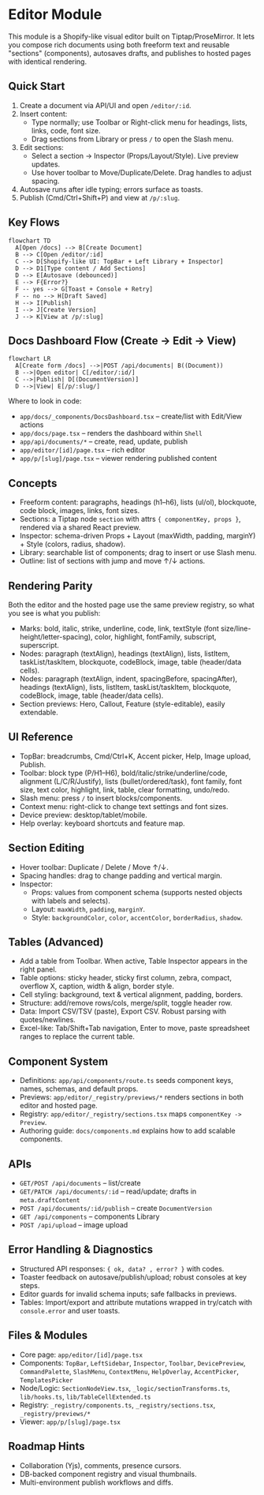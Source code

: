 # Editor Module

This module is a Shopify-like visual editor built on Tiptap/ProseMirror. It lets you compose rich documents using both freeform text and reusable "sections" (components), autosaves drafts, and publishes to hosted pages with identical rendering.

## Quick Start

1. Create a document via API/UI and open `/editor/:id`.
2. Insert content:
   - Type normally; use Toolbar or Right-click menu for headings, lists, links, code, font size.
   - Drag sections from Library or press `/` to open the Slash menu.
3. Edit sections:
   - Select a section → Inspector (Props/Layout/Style). Live preview updates.
   - Use hover toolbar to Move/Duplicate/Delete. Drag handles to adjust spacing.
4. Autosave runs after idle typing; errors surface as toasts.
5. Publish (Cmd/Ctrl+Shift+P) and view at `/p/:slug`.

## Key Flows

```mermaid
flowchart TD
  A[Open /docs] --> B[Create Document]
  B --> C[Open /editor/:id]
  C --> D[Shopify-like UI: TopBar + Left Library + Inspector]
  D --> D1[Type content / Add Sections]
  D --> E[Autosave (debounced)]
  E --> F{Error?}
  F -- yes --> G[Toast + Console + Retry]
  F -- no --> H[Draft Saved]
  H --> I[Publish]
  I --> J[Create Version]
  J --> K[View at /p/:slug]
```

## Docs Dashboard Flow (Create → Edit → View)

```
flowchart LR
  A[Create form /docs] -->|POST /api/documents| B((Document))
  B -->|Open editor| C[/editor/:id/]
  C -->|Publish| D[(DocumentVersion)]
  D -->|View| E[/p/:slug/]
```

Where to look in code:
- `app/docs/_components/DocsDashboard.tsx` – create/list with Edit/View actions
- `app/docs/page.tsx` – renders the dashboard within `Shell`
- `app/api/documents/*` – create, read, update, publish
- `app/editor/[id]/page.tsx` – rich editor
- `app/p/[slug]/page.tsx` – viewer rendering published content

## Concepts

- Freeform content: paragraphs, headings (h1–h6), lists (ul/ol), blockquote, code block, images, links, font sizes.
- Sections: a Tiptap node `section` with attrs `{ componentKey, props }`, rendered via a shared React preview.
- Inspector: schema-driven Props + Layout (maxWidth, padding, marginY) + Style (colors, radius, shadow).
- Library: searchable list of components; drag to insert or use Slash menu.
- Outline: list of sections with jump and move ↑/↓ actions.

## Rendering Parity

Both the editor and the hosted page use the same preview registry, so what you see is what you publish:

- Marks: bold, italic, strike, underline, code, link, textStyle (font size/line-height/letter-spacing), color, highlight, fontFamily, subscript, superscript.
- Nodes: paragraph (textAlign), headings (textAlign), lists, listItem, taskList/taskItem, blockquote, codeBlock, image, table (header/data cells).
 - Nodes: paragraph (textAlign, indent, spacingBefore, spacingAfter), headings (textAlign), lists, listItem, taskList/taskItem, blockquote, codeBlock, image, table (header/data cells).
- Section previews: Hero, Callout, Feature (style-editable), easily extendable.

## UI Reference

- TopBar: breadcrumbs, Cmd/Ctrl+K, Accent picker, Help, Image upload, Publish.
- Toolbar: block type (P/H1–H6), bold/italic/strike/underline/code, alignment (L/C/R/Justify), lists (bullet/ordered/task), font family, font size, text color, highlight, link, table, clear formatting, undo/redo.
- Slash menu: press `/` to insert blocks/components.
- Context menu: right-click to change text settings and font sizes.
- Device preview: desktop/tablet/mobile.
- Help overlay: keyboard shortcuts and feature map.

## Section Editing

- Hover toolbar: Duplicate / Delete / Move ↑/↓.
- Spacing handles: drag to change padding and vertical margin.
- Inspector:
  - Props: values from component schema (supports nested objects with labels and selects).
  - Layout: `maxWidth`, `padding`, `marginY`.
  - Style: `backgroundColor`, `color`, `accentColor`, `borderRadius`, `shadow`.

## Tables (Advanced)

- Add a table from Toolbar. When active, Table Inspector appears in the right panel.
- Table options: sticky header, sticky first column, zebra, compact, overflow X, caption, width & align, border style.
- Cell styling: background, text & vertical alignment, padding, borders.
- Structure: add/remove rows/cols, merge/split, toggle header row.
- Data: Import CSV/TSV (paste), Export CSV. Robust parsing with quotes/newlines.
- Excel-like: Tab/Shift+Tab navigation, Enter to move, paste spreadsheet ranges to replace the current table.

## Component System

- Definitions: `app/api/components/route.ts` seeds component keys, names, schemas, and default props.
- Previews: `app/editor/_registry/previews/*` renders sections in both editor and hosted page.
- Registry: `app/editor/_registry/sections.tsx` maps `componentKey -> Preview`.
- Authoring guide: `docs/components.md` explains how to add scalable components.

## APIs

- `GET/POST /api/documents` – list/create
- `GET/PATCH /api/documents/:id` – read/update; drafts in `meta.draftContent`
- `POST /api/documents/:id/publish` – create `DocumentVersion`
- `GET /api/components` – components Library
- `POST /api/upload` – image upload

## Error Handling & Diagnostics

- Structured API responses: `{ ok, data? , error? }` with codes.
- Toaster feedback on autosave/publish/upload; robust consoles at key steps.
- Editor guards for invalid schema inputs; safe fallbacks in previews.
 - Tables: Import/export and attribute mutations wrapped in try/catch with `console.error` and user toasts.

## Files & Modules

- Core page: `app/editor/[id]/page.tsx`
- Components: `TopBar`, `LeftSidebar`, `Inspector`, `Toolbar`, `DevicePreview`, `CommandPalette`, `SlashMenu`, `ContextMenu`, `HelpOverlay`, `AccentPicker`, `TemplatesPicker`
- Node/Logic: `SectionNodeView.tsx`, `_logic/sectionTransforms.ts`, `lib/hooks.ts`, `lib/TableCellExtended.ts`
- Registry: `_registry/components.ts`, `_registry/sections.tsx`, `_registry/previews/*`
- Viewer: `app/p/[slug]/page.tsx`

## Roadmap Hints

- Collaboration (Yjs), comments, presence cursors.
- DB-backed component registry and visual thumbnails.
- Multi-environment publish workflows and diffs.
